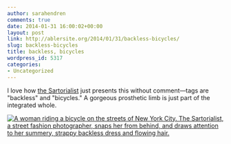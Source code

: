 ```yaml
---
author: sarahendren
comments: true
date: 2014-01-31 16:00:02+00:00
layout: post
link: http://ablersite.org/2014/01/31/backless-bicycles/
slug: backless-bicycles
title: backless, bicycles
wordpress_id: 5317
categories:
- Uncategorized
---
```


I love how [the Sartorialist](http://www.thesartorialist.com/photos/on-the-street-lafayette-st-new-york-7/) just presents this without comment—tags are "backless" and "bicycles." A gorgeous prosthetic limb is just part of the integrated whole.

[![A woman riding a bicycle on the streets of New York City. The Sartorialist, a street fashion photographer, snaps her from behind, and draws attention to her summery, strappy backless dress and flowing hair.](http://ablersite.files.wordpress.com/2014/01/51212lafayette4755web.jpg)](http://ablersite.files.wordpress.com/2014/01/51212lafayette4755web.jpg)
